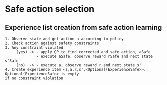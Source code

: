 # Safe action selection

## Experience list creation from safe action learning

    1. Observe state and get action a according to policy
    2. Check action against safety constraints
    3. Any constraint violated
         (yes) -> - apply QP to find corrected and safe action, aSafe
                  - execute aSafe, observe reward rSafe and next state s'Safe
         (no)  -> - execute a, observe reward r and next state s'
    4. Create experience item <s,a,r,s',<Optional(ExperienceSafe>>. Optional(ExperienceSafe> is empty 
    if no constraint violation
    





